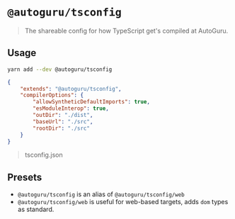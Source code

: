 # `@autoguru/tsconfig`

> The shareable config for how TypeScript get's compiled at AutoGuru.

## Usage

```sh
yarn add --dev @autoguru/tsconfig
```

```json
{
	"extends": "@autoguru/tsconfig",
	"compilerOptions": {
		"allowSyntheticDefaultImports": true,
		"esModuleInterop": true,
		"outDir": "./dist",
		"baseUrl": "./src",
		"rootDir": "./src"
	}
}
```

> tsconfig.json

## Presets

-   `@autoguru/tsconfig` is an alias of `@autoguru/tsconfig/web`
-   `@autoguru/tsconfig/web` is useful for web-based targets, adds `dom` types
    as standard.
